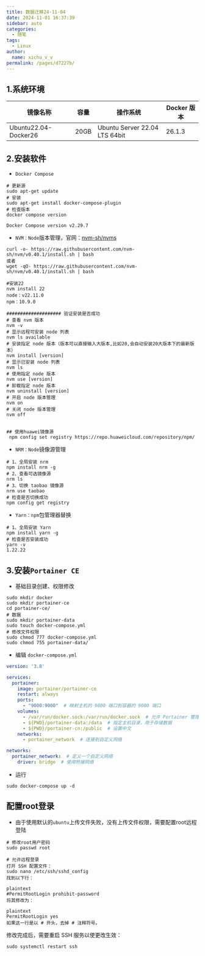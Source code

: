 ```yaml
---
title: 数据迁移24-11-04
date: 2024-11-01 16:37:39
sidebar: auto
categories: 
  - 随笔
tags: 
  - Linux
author: 
  name: xichu_v_v
permalink: /pages/d7227b/
---
```



## 1.系统环境

| 镜像名称             | 容量 | 操作系统                      | Docker 版本 |
| -------------------- | ---- | ----------------------------- | ----------- |
| Ubuntu22.04-Docker26 | 20GB | Ubuntu Server 22.04 LTS 64bit | 26.1.3      |

## 2.安装软件

- `Docker Compose`

```shell
# 更新源
sudo apt-get update
# 安装
sudo apt-get install docker-compose-plugin
# 检查版本
docker compose version

Docker Compose version v2.29.7
```

- `NVM：Node`版本管理，官网：[nvm-sh/nvms](https://github.com/nvm-sh/nvm)

```shell
curl -o- https://raw.githubusercontent.com/nvm-sh/nvm/v0.40.1/install.sh | bash
或者
wget -qO- https://raw.githubusercontent.com/nvm-sh/nvm/v0.40.1/install.sh | bash

#安装22
nvm install 22
node：v22.11.0
npm：10.9.0

#################### 验证安装是否成功
# 查看 nvm 版本
nvm -v
# 显示远程可安装 node 列表 
nvm ls available
# 安装指定 node 版本（版本可以直接输入大版本,比如20,会自动安装20大版本下的最新版本）
nvm install [version]
# 显示已安装 node 列表 
nvm ls
# 使用指定 node 版本
nvm use [version]
# 卸载指定 node 版本
nvm uninstall [version]
# 开启 node 版本管理
nvm on
# 关闭 node 版本管理
nvm off


## 使用huawei镜像源
 npm config set registry https://repo.huaweicloud.com/repository/npm/
```

- `NRM：Node`镜像源管理

```shell
# 1、全局安装 nrm
npm install nrm -g
# 2、查看可选镜像源
nrm ls
# 3、切换 taobao 镜像源
nrm use taobao
# 检查是否切换成功
npm config get registry
```

- `Yarn：npm`包管理器替换

```shell
# 1、全局安装 Yarn
npm install yarn -g
# 检查是否安装成功
yarn -v
1.22.22
```



## 3.安装`Portainer CE`

- 基础目录创建、权限修改

```shell
sudo mkdir docker
sudo mkdir portainer-ce
cd portainer-ce/
# 数据
sudo mkdir portainer-data
sudo touch docker-compose.yml
# 修改文件权限
sudo chmod 777 docker-compose.yml 
sudo chmod 755 portainer-data/
```

- 编辑 `docker-compose.yml`

```yaml
version: '3.8'

services:
  portainer:
    image: portainer/portainer-ce
    restart: always
    ports:
      - "9000:9000"  # 映射主机的 9000 端口到容器的 9000 端口
    volumes:
      - /var/run/docker.sock:/var/run/docker.sock  # 允许 Portainer 管理 Docker
      - ${PWD}/portainer-data:/data  # 指定主机目录，用于存储数据
	  - ${PWD}/portainer-cn:/public  # 设置中文
    networks:
      - portainer_network  # 连接到自定义网络

networks:
  portainer_network:  # 定义一个自定义网络
    driver: bridge  # 使用桥接网络
```

- 运行

```shell
sudo docker-compose up -d
```

## 配置root登录

- 由于使用默认的`ubuntu`上传文件失败，没有上传文件权限，需要配置root远程登陆

```shell
# 修改root用户密码
sudo passwd root

# 允许远程登录
打开 SSH 配置文件：
sudo nano /etc/ssh/sshd_config
找到以下行：

plaintext
#PermitRootLogin prohibit-password
将其修改为：

plaintext
PermitRootLogin yes
如果这一行是以 # 开头，去掉 # 注释符号。
```

修改完成后，需要重启 SSH 服务以使更改生效：

```shell
sudo systemctl restart ssh
```